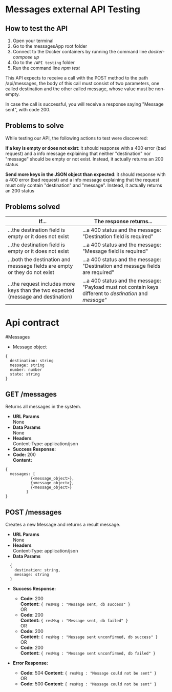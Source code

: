 # Messages external API Testing

## How to test the API

1. Open your terminal
2. Go to the messagesApp root folder
3. Connect to the Docker containers by running the command line *docker-compose up*
4. Go to the ``/API testing`` folder
5. Run the command line *npm test*


This API expects to receive a call with the POST method to the path /api/messages, the body of this call must consist of two parameters, one called destination and the other called message, whose value must be non-empty. 

In case the call is successful, you will receive a response saying "Message sent", with code 200.


## Problems to solve

While testing our API, the following actions to test were discovered:

**If a key is empty or does not exist**: it should response with a 400 error (bad request) and a info message explaining that neither "destination" nor "message" should be empty or not exist. Instead, it actually returns an 200 status

**Send more keys in the JSON object than expected**: it should response with a 400 error (bad request) and a info message explaining that the request must only contain "destination" and "message". Instead, it actually returns an 200 status

## Problems solved

| If...      | The response returns... |
| ------------- | ------------- | 
| ...the destination field is empty or it does not exist |  ...a 400 status and the message: "Destination field is required" |  
| ...the destination field is empty or it does not exist |  ...a 400 status and the message: "Message field is required"  | 
| ...both the destination and messsage fields are empty or they do not exist  |  ...a 400 status and the message: "Destination and message fields are required"   |  
| ...the request includes more keys than the two expected (message and destination) | ...a 400 status and the message: "Payload must not contain keys different to _destination_ and _message_"   | 



# Api contract

#Messages
* Message object
```
{
  destination: string
  message: string
  number: number
  state: string
}
```
**GET /messages**
----
  Returns all messages in the system.
* **URL Params**  
  None
* **Data Params**  
  None
* **Headers**  
  Content-Type: application/json  
* **Success Response:**  
* **Code:** 200  
  **Content:**  
```
{
  messages: [
           {<message_object>},
           {<message_object>},
           {<message_object>}
         ]
}
```

**POST /messages**
----
  Creates a new Message and returns a result message.
* **URL Params**  
  None
* **Headers**  
  Content-Type: application/json  
* **Data Params**  
```
  {
    destination: string,
    message: string
  }
```
* **Success Response:**  
  * **Code:** 200  
  **Content:**  `{ resMsg : "Message sent, db success" }`  
  OR
  * **Code:** 200  
  **Content:**  `{ resMsg : "Message sent, db failed" }`  
    OR
  * **Code:** 200  
  **Content:**  `{ resMsg : "Message sent unconfirmed, db success" }`  
    OR
  * **Code:** 200  
  **Content:**  `{ resMsg : "Message sent unconfirmed, db failed" }`  

* **Error Response:**  
  * **Code:** 504 
  **Content:** `{ resMsg : "Message could not be sent" }`  
  OR  
  * **Code:** 500
  **Content:** `{ resMsg : "Message could not be sent" }`





